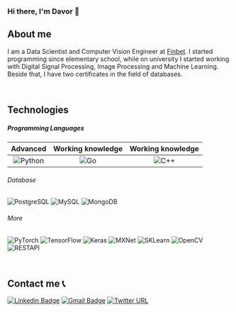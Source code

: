### Hi there, I'm Davor 👋

## About me
I am a Data Scientist and Computer Vision Engineer at [Finbet](https://www.finbet.rs/#/home). I started programming since elementary school, while on university I started working with Digital Signal Processing, Image Processing and Machine Learning. Beside that, I have two certificates in the field of databases.

<br />

## Technologies

##### Programming Languages

|Advanced|Working knowledge|Working knowledge|
|:-:	|:-:	|:-:	|
|  ![Python](https://img.shields.io/badge/python-v3.9-blue)	|  ![Go](https://img.shields.io/badge/Go-%20-blue)	|  ![C++](https://img.shields.io/badge/C++-%20-blue.svg?style=flat&logo=cplusplus)	|

###### Database
![PostgreSQL](https://img.shields.io/badge/PostgreSQL-13-blue)
![MySQL](https://img.shields.io/badge/MySQL-%20-blue)
![MongoDB](https://img.shields.io/badge/MongoDB-%20-green)

###### More
![PyTorch](https://img.shields.io/badge/PyTorch-%20-red)
![TensorFlow](https://img.shields.io/badge/TensorFlow-2-orange)
![Keras](https://img.shields.io/badge/Keras-%20-red)
![MXNet](https://img.shields.io/badge/MXNet-%20-blue)
![SKLearn](https://img.shields.io/badge/scikit--learn-%20-blue)
![OpenCV](https://img.shields.io/badge/OPENCV-%20-green)
![RESTAPI](https://img.shields.io/badge/RESTAPI-%20-green)

<br />

## Contact me 📞 
[![Linkedin Badge](https://img.shields.io/badge/-davorjordacevic-blue?style=flat-square&logo=Linkedin&logoColor=white&link=https://www.linkedin.com/in/acvjetan/)](https://rs.linkedin.com/public-profile/in/davor-jorda%C4%8Devi%C4%87-899a34175?challengeId=AQG61DxdxBr5lQAAAXPp1FygP-mSP8Oexqofm0UVt4awtVGmUoJVwxXx4Tj-pRiLDHfbHXMT_xt2PjL7T-0SJwPrUaNHOy03ug&submissionId=13aed795-b4f2-2a16-5b06-60ab8c39d600)
[![Gmail Badge](https://img.shields.io/badge/-davorjordacevic97@gmail.com-c14438?style=flat-square&logo=Gmail&logoColor=white&link=mailto:davorjordacevic97@gmail.com)](mailto:davorjordacevic97@gmail.com)
[![Twitter URL](https://img.shields.io/twitter/url/https/twitter.com/davorjord?style=social&label=Follow%20%40davorjord)](https://twitter.com/davorjord)
</details>
